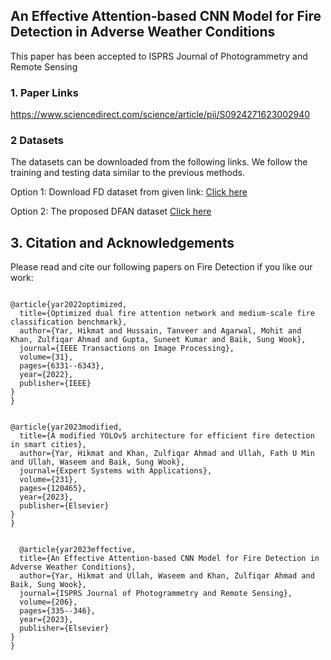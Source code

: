 
## An Effective Attention-based CNN Model for Fire Detection in Adverse Weather Conditions

This paper has been accepted to ISPRS Journal of Photogrammetry and Remote Sensing

### 1. Paper Links
https://www.sciencedirect.com/science/article/pii/S0924271623002940

### 2 Datasets
The datasets can be downloaded from the following links. We follow the training and testing data similar to the previous methods.

Option 1: Download FD dataset from given link: [Click here](https://ieeexplore.ieee.org/abstract/document/9171455)

Option 2: The proposed DFAN dataset [Click here](https://drive.google.com/file/d/10z998vuTzkNJElZdsSDrbIDpRWJ4aZoo/view?usp=drive_link)

## 3. Citation and Acknowledgements
Please read and cite our following papers on Fire Detection if you like our work:

<pre>
<code>
@article{yar2022optimized,
  title={Optimized dual fire attention network and medium-scale fire classification benchmark},
  author={Yar, Hikmat and Hussain, Tanveer and Agarwal, Mohit and Khan, Zulfiqar Ahmad and Gupta, Suneet Kumar and Baik, Sung Wook},
  journal={IEEE Transactions on Image Processing},
  volume={31},
  pages={6331--6343},
  year={2022},
  publisher={IEEE}
}
}</code>
</pre>

<pre>
<code>
@article{yar2023modified,
  title={A modified YOLOv5 architecture for efficient fire detection in smart cities},
  author={Yar, Hikmat and Khan, Zulfiqar Ahmad and Ullah, Fath U Min and Ullah, Waseem and Baik, Sung Wook},
  journal={Expert Systems with Applications},
  volume={231},
  pages={120465},
  year={2023},
  publisher={Elsevier}
}
}</code>
</pre>

<pre>
<code>
  @article{yar2023effective,
  title={An Effective Attention-based CNN Model for Fire Detection in Adverse Weather Conditions},
  author={Yar, Hikmat and Ullah, Waseem and Khan, Zulfiqar Ahmad and Baik, Sung Wook},
  journal={ISPRS Journal of Photogrammetry and Remote Sensing},
  volume={206},
  pages={335--346},
  year={2023},
  publisher={Elsevier}
}
}</code>
</pre>
